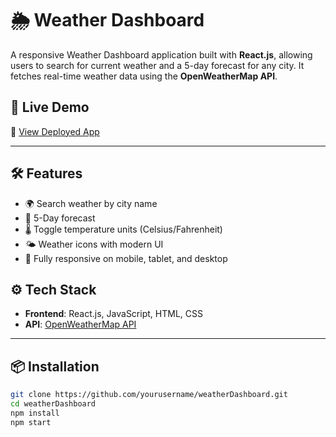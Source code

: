 # 🌦️ Weather Dashboard

A responsive Weather Dashboard application built with **React.js**, allowing users to search for current weather and a 5-day forecast for any city. It fetches real-time weather data using the **OpenWeatherMap API**.

## 🚀 Live Demo

🔗 [View Deployed App](https://weatherdashboard17.netlify.app/)

---

## 🛠️ Features

- 🌍 Search weather by city name
- 📅 5-Day forecast
- 🌡️ Toggle temperature units (Celsius/Fahrenheit)
- 🌤️ Weather icons with modern UI
- 📱 Fully responsive on mobile, tablet, and desktop


## ⚙️ Tech Stack

- **Frontend**: React.js, JavaScript, HTML, CSS
- **API**: [OpenWeatherMap API](https://openweathermap.org/api)

---

## 📦 Installation

```bash
git clone https://github.com/yourusername/weatherDashboard.git
cd weatherDashboard
npm install
npm start
